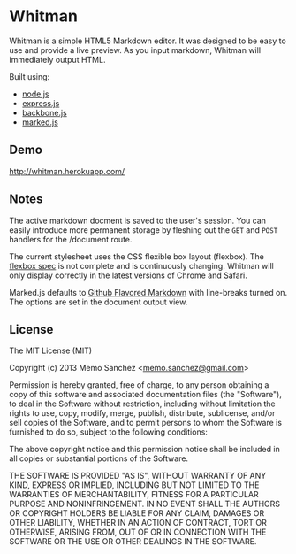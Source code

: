# Whitman

Whitman is a simple HTML5 Markdown editor. It was designed to be easy to use and provide a live preview. As you input markdown, Whitman will immediately output HTML.

Built using:
   * [node.js](http://nodejs.org/)
   * [express.js](http://expressjs.com/)
   * [backbone.js](http://backbonejs.org/)
   * [marked.js](https://github.com/chjj/marked)

## Demo
http://whitman.herokuapp.com/

## Notes
The active markdown docment is saved to the user's session. You can easily introduce more permanent storage by fleshing out the `GET` and `POST` handlers for the /document route.

The current stylesheet uses the CSS flexible box layout (flexbox). The [flexbox spec](http://dev.w3.org/csswg/css3-flexbox/) is not complete and is continuously changing. Whitman will only display correctly in the latest versions of Chrome and Safari.

Marked.js defaults to [Github Flavored Markdown](https://help.github.com/articles/github-flavored-markdown) with line-breaks turned on. The options are set in the document output view.

## License

The MIT License (MIT)

Copyright (c) 2013 Memo Sanchez &lt;memo.sanchez@gmail.com&gt;

Permission is hereby granted, free of charge, to any person obtaining a copy of this software and associated documentation files (the "Software"), to deal in the Software without restriction, including without limitation the rights to use, copy, modify, merge, publish, distribute, sublicense, and/or sell copies of the Software, and to permit persons to whom the Software is furnished to do so, subject to the following conditions:

The above copyright notice and this permission notice shall be included in all copies or substantial portions of the Software.

THE SOFTWARE IS PROVIDED "AS IS", WITHOUT WARRANTY OF ANY KIND, EXPRESS OR IMPLIED, INCLUDING BUT NOT LIMITED TO THE WARRANTIES OF MERCHANTABILITY, FITNESS FOR A PARTICULAR PURPOSE AND NONINFRINGEMENT. IN NO EVENT SHALL THE AUTHORS OR COPYRIGHT HOLDERS BE LIABLE FOR ANY CLAIM, DAMAGES OR OTHER LIABILITY, WHETHER IN AN ACTION OF CONTRACT, TORT OR OTHERWISE, ARISING FROM, OUT OF OR IN CONNECTION WITH THE SOFTWARE OR THE USE OR OTHER DEALINGS IN THE SOFTWARE.
